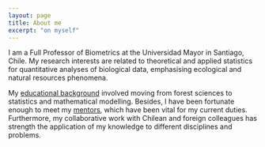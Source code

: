 ```yaml
---
layout: page
title: About me
excerpt: "on myself"
---
```


I am a Full Professor of Biometrics at the Universidad Mayor in Santiago, Chile. My research interests are related to theoretical and applied statistics for quantitative analyses of biological data, emphasising ecological and natural resources phenomena.

My [educational background](./educa.md) involved moving from forest sciences to statistics and mathematical modelling. Besides, I have been fortunate enough to meet my [mentors](./mentors.md), which have been vital for my current duties.  Furthermore, my collaborative work with Chilean and foreign colleagues has strength the application of my knowledge to different disciplines and problems.


<!-- ### Footer
* [Check the news](./blog.md)
Last updated: August 2020 -->
